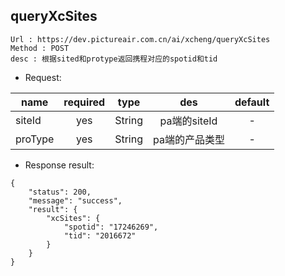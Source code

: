 

queryXcSites
---

```
Url : https://dev.pictureair.com.cn/ai/xcheng/queryXcSites
Method : POST 
desc : 根据sited和protype返回携程对应的spotid和tid
```

* Request:

|name|required|type|des|default|
| ------------- |:-------------:|:-------------:|:---------------------------------------:|:-------------:|
| siteId | yes | String | pa端的siteId | - |
| proType | yes | String | pa端的产品类型 | - |

* Response result:
```
{
    "status": 200,
    "message": "success",
    "result": {
        "xcSites": {
            "spotid": "17246269",
            "tid": "2016672"
        }
    }
}
```
